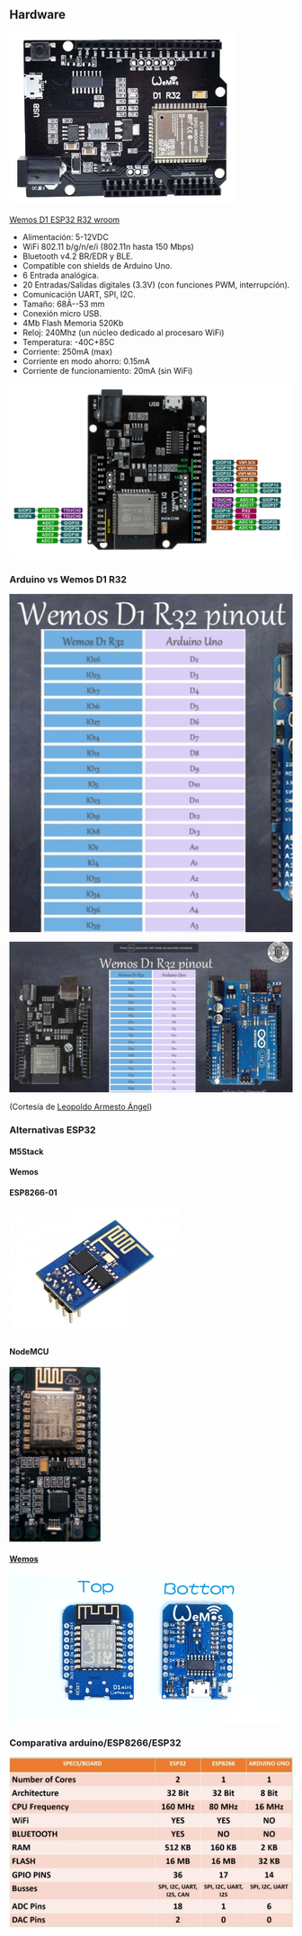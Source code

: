 ## Hardware

![](./images/wemos-d1-esp32-r32-wroom-32-wifi-y-bluetooth.png)

[Wemos D1 ESP32 R32 wroom](https://solectroshop.com/es/modulos-wifi/1755-wemos-d1-esp32-r32-wroom-32-wifi-y-bluetooth.html)


* Alimentación: 5-12VDC
* WiFi 802.11 b/g/n/e/i (802.11n hasta 150 Mbps)
* Bluetooth v4.2 BR/EDR y BLE.
* Compatible con shields de Arduino Uno.
* 6 Entrada analógica.
* 20 Entradas/Salidas digitales (3.3V) (con funciones PWM, interrupción).
* Comunicación UART, SPI, I2C.
* Tamaño: 68Ã--53 mm
* Conexión micro USB.
* 4Mb Flash Memoria 520Kb
* Reloj: 240Mhz (un núcleo dedicado al procesaro WiFi)
* Temperatura: -40C+85C
* Corriente: 250mA (max)
* Corriente en modo ahorro: 0.15mA
* Corriente de funcionamiento: 20mA (sin WiFi) 


![](./images/pinOut-R32-compressor-600x373.png)


### Arduino vs Wemos D1 R32

![](./images/Correspondencia-Arduino-WemosD1R32.png)

![](./images/Pinout-Arduino-WemosD1R32.png)

(Cortesía de [Leopoldo Armesto Ángel](https://www.slideshare.net/LeopoldoArmestongel))





### Alternativas ESP32

#### M5Stack

#### Wemos

#### ESP8266-01

![](./images/esp8266-01.jpeg)

#### NodeMCU

![](./images/MiNodeMCU_pcb.jpg)


#### [Wemos](https://github.com/javacasm/WeMos_ESP8266)

![](./images/Wemos.jpg)

### Comparativa arduino/ESP8266/ESP32

![](./images/Comparativa+ESP32+vs+Arduino.jpeg)

